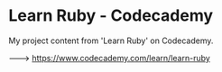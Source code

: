# Learn Ruby - Codecademy
 
My project content from 'Learn Ruby' on Codecademy.

---> https://www.codecademy.com/learn/learn-ruby
